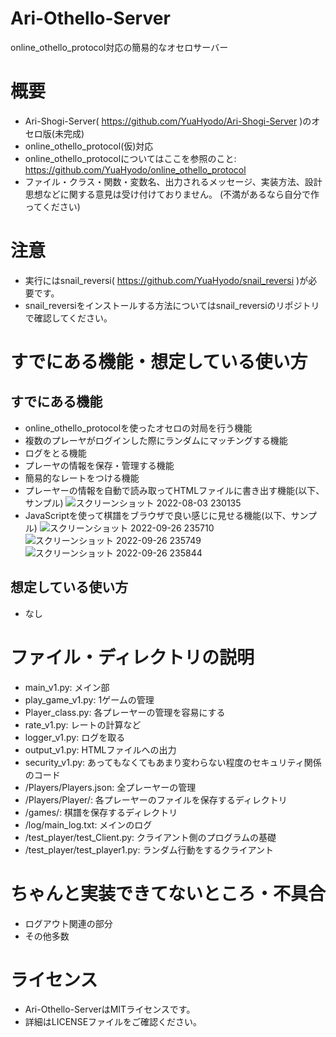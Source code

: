 # Ari-Othello-Server
online_othello_protocol対応の簡易的なオセロサーバー
# 概要
- Ari-Shogi-Server( https://github.com/YuaHyodo/Ari-Shogi-Server )のオセロ版(未完成)
- online_othello_protocol(仮)対応
- online_othello_protocolについてはここを参照のこと: https://github.com/YuaHyodo/online_othello_protocol
- ファイル・クラス・関数・変数名、出力されるメッセージ、実装方法、設計思想などに関する意見は受け付けておりません。 (不満があるなら自分で作ってください)

# 注意
- 実行にはsnail_reversi( https://github.com/YuaHyodo/snail_reversi )が必要です。
- snail_reversiをインストールする方法についてはsnail_reversiのリポジトリで確認してください。

# すでにある機能・想定している使い方
## すでにある機能
- online_othello_protocolを使ったオセロの対局を行う機能
- 複数のプレーヤがログインした際にランダムにマッチングする機能
- ログをとる機能
- プレーヤの情報を保存・管理する機能
- 簡易的なレートをつける機能
- プレーヤーの情報を自動で読み取ってHTMLファイルに書き出す機能(以下、サンプル)
![スクリーンショット 2022-08-03 230135](https://user-images.githubusercontent.com/66828980/183107034-3a6c1943-f14c-4f9a-96cd-cc16783ee35a.png)
- JavaScriptを使って棋譜をブラウザで良い感じに見せる機能(以下、サンプル)
![スクリーンショット 2022-09-26 235710](https://user-images.githubusercontent.com/66828980/192311057-9d3a43f1-da8c-48ec-9999-e2ae1425d0f4.jpg)
![スクリーンショット 2022-09-26 235749](https://user-images.githubusercontent.com/66828980/192311093-3594287d-3b63-4ee0-b94c-0f7c6859bf4a.jpg)
![スクリーンショット 2022-09-26 235844](https://user-images.githubusercontent.com/66828980/192311137-2d5a25a6-0970-4ca4-a1ff-efaf46bdb35d.jpg)



## 想定している使い方
- なし

# ファイル・ディレクトリの説明
- main_v1.py: メイン部
- play_game_v1.py: 1ゲームの管理
- Player_class.py: 各プレーヤーの管理を容易にする
- rate_v1.py: レートの計算など
- logger_v1.py: ログを取る
- output_v1.py: HTMLファイルへの出力
- security_v1.py: あってもなくてもあまり変わらない程度のセキュリティ関係のコード
- /Players/Players.json: 全プレーヤーの管理
- /Players/Player/: 各プレーヤーのファイルを保存するディレクトリ
- /games/: 棋譜を保存するディレクトリ
- /log/main_log.txt: メインのログ
- /test_player/test_Client.py: クライアント側のプログラムの基礎
- /test_player/test_player1.py: ランダム行動をするクライアント

# ちゃんと実装できてないところ・不具合
- ログアウト関連の部分
- その他多数

# ライセンス
- Ari-Othello-ServerはMITライセンスです。
- 詳細はLICENSEファイルをご確認ください。
